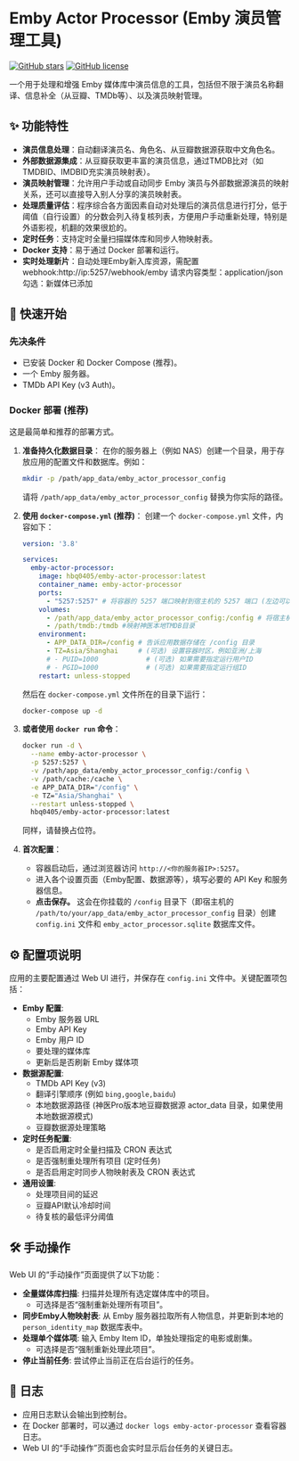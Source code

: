 # Emby Actor Processor (Emby 演员管理工具)

[![GitHub stars](https://img.shields.io/github/stars/hbq0405/emby-actor-processor.svg?style=social&label=Star)](https://github.com/hbq0405/emby-actor-processor)
[![GitHub license](https://img.shields.io/github/license/hbq0405/emby-actor-processor.svg)](https://github.com/hbq0405/emby-actor-processor/blob/main/LICENSE)
<!-- 你可以添加更多的徽章，例如构建状态、Docker Hub 拉取次数等 -->

一个用于处理和增强 Emby 媒体库中演员信息的工具，包括但不限于演员名称翻译、信息补全（从豆瓣、TMDb等）、以及演员映射管理。

## ✨ 功能特性

*   **演员信息处理**：自动翻译演员名、角色名、从豆瓣数据源获取中文角色名。
*   **外部数据源集成**：从豆瓣获取更丰富的演员信息，通过TMDB比对（如TMDBID、IMDBID充实演员映射表）。
*   **演员映射管理**：允许用户手动或自动同步 Emby 演员与外部数据源演员的映射关系，还可以直接导入别人分享的演员映射表。
*   **处理质量评估**：程序综合各方面因素自动对处理后的演员信息进行打分，低于阈值（自行设置）的分数会列入待复核列表，方便用户手动重新处理，特别是外语影视，机翻的效果很尬的。
*   **定时任务**：支持定时全量扫描媒体库和同步人物映射表。
*   **Docker 支持**：易于通过 Docker 部署和运行。
*   **实时处理新片**：自动处理Emby新入库资源，需配置webhook:http://ip:5257/webhook/emby 请求内容类型：application/json 勾选：新媒体已添加


## 🚀 快速开始

### 先决条件

*   已安装 Docker 和 Docker Compose (推荐)。
*   一个 Emby 服务器。
*   TMDb API Key (v3 Auth)。

### Docker 部署 (推荐)

这是最简单和推荐的部署方式。

1.  **准备持久化数据目录**：
    在你的服务器上（例如 NAS）创建一个目录，用于存放应用的配置文件和数据库。例如：
    ```bash
    mkdir -p /path/app_data/emby_actor_processor_config
    ```
    请将 `/path/app_data/emby_actor_processor_config` 替换为你实际的路径。

2.  **使用 `docker-compose.yml` (推荐)**：
    创建一个 `docker-compose.yml` 文件，内容如下：

    ```yaml
    version: '3.8'

    services:
      emby-actor-processor:
        image: hbq0405/emby-actor-processor:latest 
        container_name: emby-actor-processor
        ports:
          - "5257:5257" # 将容器的 5257 端口映射到宿主机的 5257 端口 (左边可以改成你希望的宿主机端口)
        volumes:
          - /path/app_data/emby_actor_processor_config:/config # 将宿主机的数据目录挂载到容器的 /config 目录
          - /path/tmdb:/tmdb #映射神医本地TMDB目录
        environment:
          - APP_DATA_DIR=/config # 告诉应用数据存储在 /config 目录
          - TZ=Asia/Shanghai     # (可选) 设置容器时区，例如亚洲/上海
          # - PUID=1000            # (可选) 如果需要指定运行用户ID
          # - PGID=1000            # (可选) 如果需要指定运行组ID
        restart: unless-stopped
    ```
    然后在 `docker-compose.yml` 文件所在的目录下运行：
    ```bash
    docker-compose up -d
    ```

3.  **或者使用 `docker run` 命令**：
    ```bash
    docker run -d \
      --name emby-actor-processor \
      -p 5257:5257 \
      -v /path/app_data/emby_actor_processor_config:/config \
      -v /path/cache:/cache \
      -e APP_DATA_DIR="/config" \
      -e TZ="Asia/Shanghai" \
      --restart unless-stopped \
      hbq0405/emby-actor-processor:latest
    ```
    同样，请替换占位符。

4.  **首次配置**：
    *   容器启动后，通过浏览器访问 `http://<你的服务器IP>:5257`。
    *   进入各个设置页面（Emby配置、数据源等），填写必要的 API Key 和服务器信息。
    *   **点击保存。** 这会在你挂载的 `/config` 目录下（即宿主机的 `/path/to/your/app_data/emby_actor_processor_config` 目录）创建 `config.ini` 文件和 `emby_actor_processor.sqlite` 数据库文件。


## ⚙️ 配置项说明

应用的主要配置通过 Web UI 进行，并保存在 `config.ini` 文件中。关键配置项包括：

*   **Emby 配置**:
    *   Emby 服务器 URL
    *   Emby API Key
    *   Emby 用户 ID 
    *   要处理的媒体库
    *   更新后是否刷新 Emby 媒体项
*   **数据源配置**:
    *   TMDb API Key (v3)
    *   翻译引擎顺序 (例如 `bing,google,baidu`)
    *   本地数据源路径 (神医Pro版本地豆瓣数据源 actor_data 目录，如果使用本地数据源模式)
    *   豆瓣数据源处理策略
*   **定时任务配置**:
    *   是否启用定时全量扫描及 CRON 表达式
    *   是否强制重处理所有项目 (定时任务)
    *   是否启用定时同步人物映射表及 CRON 表达式
*   **通用设置**:
    *   处理项目间的延迟
    *   豆瓣API默认冷却时间
    *   待复核的最低评分阈值

## 🛠️ 手动操作

Web UI 的“手动操作”页面提供了以下功能：

*   **全量媒体库扫描**: 扫描并处理所有选定媒体库中的项目。
    *   可选择是否“强制重新处理所有项目”。
*   **同步Emby人物映射表**: 从 Emby 服务器拉取所有人物信息，并更新到本地的 `person_identity_map` 数据库表中。
*   **处理单个媒体项**: 输入 Emby Item ID，单独处理指定的电影或剧集。
    *   可选择是否“强制重新处理此项目”。
*   **停止当前任务**: 尝试停止当前正在后台运行的任务。

## 📝 日志

*   应用日志默认会输出到控制台。
*   在 Docker 部署时，可以通过 `docker logs emby-actor-processor` 查看容器日志。
*   Web UI 的“手动操作”页面也会实时显示后台任务的关键日志。

